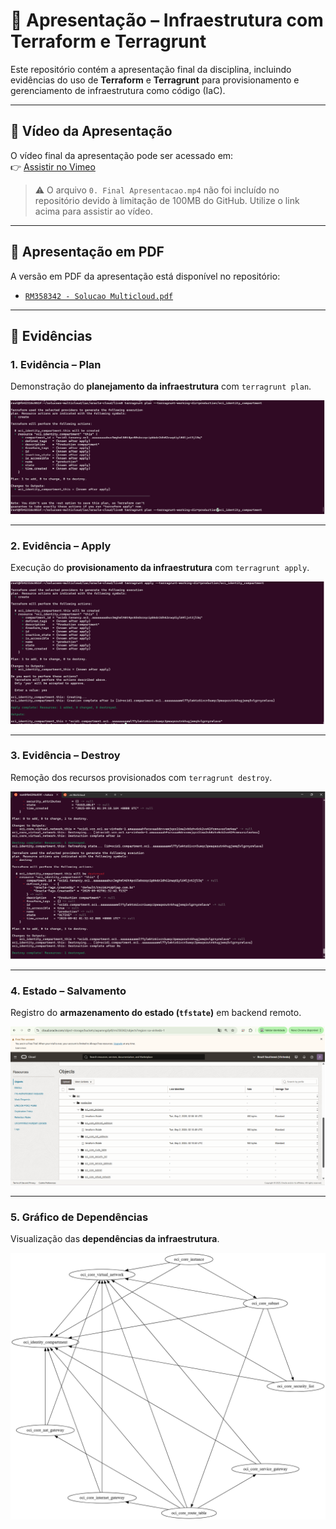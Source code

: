 # 📌 Apresentação – Infraestrutura com Terraform e Terragrunt

Este repositório contém a apresentação final da disciplina, incluindo evidências do uso de **Terraform** e **Terragrunt** para provisionamento e gerenciamento de infraestrutura como código (IaC).

---

## 🎥 Vídeo da Apresentação
O vídeo final da apresentação pode ser acessado em:  
👉 [Assistir no Vimeo](https://vimeo.com/1115029359)

> ⚠️ O arquivo `0. Final Apresentacao.mp4` não foi incluído no repositório devido à limitação de 100MB do GitHub. Utilize o link acima para assistir ao vídeo.

---

## 📑 Apresentação em PDF
A versão em PDF da apresentação está disponível no repositório:  

- [`RM358342 - Solucao Multicloud.pdf`](RM358342%20-%20Solucao%20Multicloud.pdf)

---

## 📂 Evidências

### 1. Evidência – Plan
Demonstração do **planejamento da infraestrutura** com `terragrunt plan`.

![Evidência Plan](1.%20terragrunt_plan.png)

---

### 2. Evidência – Apply
Execução do **provisionamento da infraestrutura** com `terragrunt apply`.

![Evidência Apply](2.%20terragrunt_apply.png)

---

### 3. Evidência – Destroy
Remoção dos recursos provisionados com `terragrunt destroy`.

![Evidência Destroy](3.%20terragrunt_destroy.png)

---

### 4. Estado – Salvamento
Registro do **armazenamento do estado (`tfstate`)** em backend remoto.

![Estado Salvamento](4.%20tfstate_saves.png)

---

### 5. Gráfico de Dependências
Visualização das **dependências da infraestrutura**.

![Gráfico Dependências](5.%20grafico_dependencias.png)
